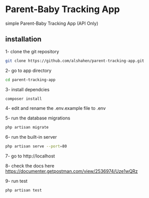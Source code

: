# Parent-Baby Tracking App
simple Parent-Baby Tracking App (API Only)
## installation
1- clone the git repository
```bash 
git clone https://github.com/alshahen/parent-tracking-app.git
```

2- go to app directory
```bash 
cd parent-tracking-app
```

3- install dependcies
```bash 
composer install
```

4- edit and rename the .env.example file to .env

5- run the database migrations
```bash 
php artisan migrate
```

6- run the built-in server
```bash 
php artisan serve --port=80
```

7- go to http://localhost

8- check the docs here 
https://documenter.getpostman.com/view/2536974/Uze1wQRz

9- run test
```bash 
php artisan test
```

